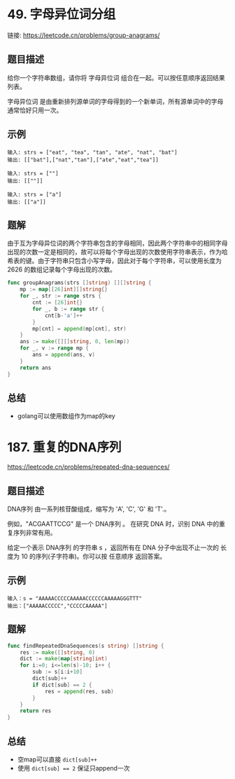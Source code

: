 # 49. 字母异位词分组
链接: https://leetcode.cn/problems/group-anagrams/

## 题目描述
给你一个字符串数组，请你将 字母异位词 组合在一起。可以按任意顺序返回结果列表。

字母异位词 是由重新排列源单词的字母得到的一个新单词，所有源单词中的字母通常恰好只用一次。

## 示例
```
输入: strs = ["eat", "tea", "tan", "ate", "nat", "bat"]
输出: [["bat"],["nat","tan"],["ate","eat","tea"]]
```

```
输入: strs = [""]
输出: [[""]]
```

```
输入: strs = ["a"]
输出: [["a"]]
```

## 题解
由于互为字母异位词的两个字符串包含的字母相同，因此两个字符串中的相同字母出现的次数一定是相同的，故可以将每个字母出现的次数使用字符串表示，作为哈希表的键。由于字符串只包含小写字母，因此对于每个字符串，可以使用长度为 2626 的数组记录每个字母出现的次数。
```go
func groupAnagrams(strs []string) [][]string {
    mp := map[[26]int][]string{}
    for _, str := range strs {
        cnt := [26]int{}
        for _, b := range str {
            cnt[b-'a']++
        }
        mp[cnt] = append(mp[cnt], str)
    }
    ans := make([][]string, 0, len(mp))
    for _, v := range mp {
        ans = append(ans, v)
    }
    return ans
}
```

## 总结
* golang可以使用数组作为map的key



# 187. 重复的DNA序列
https://leetcode.cn/problems/repeated-dna-sequences/

## 题目描述
DNA序列 由一系列核苷酸组成，缩写为 'A', 'C', 'G' 和 'T'.。

例如，"ACGAATTCCG" 是一个 DNA序列 。
在研究 DNA 时，识别 DNA 中的重复序列非常有用。

给定一个表示 DNA序列 的字符串 s ，返回所有在 DNA 分子中出现不止一次的 长度为 10 的序列(子字符串)。你可以按 任意顺序 返回答案。


## 示例
```
输入：s = "AAAAACCCCCAAAAACCCCCCAAAAAGGGTTT"
输出：["AAAAACCCCC","CCCCCAAAAA"]
```

## 题解
```go
func findRepeatedDnaSequences(s string) []string {
    res := make([]string, 0)
    dict := make(map[string]int)
    for i:=0; i<=len(s)-10; i++ {
        sub := s[i:i+10]
        dict[sub]++
        if dict[sub] == 2 {
            res = append(res, sub)
        }
    } 
    return res
}
```

## 总结
* 空map可以直接 `dict[sub]++`
* 使用 `dict[sub] == 2` 保证只append一次



# 